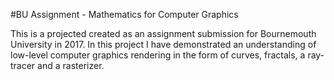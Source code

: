 #BU Assignment - Mathematics for Computer Graphics

This is a projected created as an assignment submission for Bournemouth University in 2017. In this project I have demonstrated an understanding of  low-level computer graphics rendering in the form of curves, fractals, a ray-tracer and a rasterizer. 
